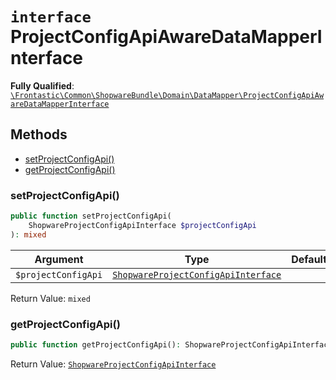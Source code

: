 # `interface`  ProjectConfigApiAwareDataMapperInterface

**Fully Qualified**: [`\Frontastic\Common\ShopwareBundle\Domain\DataMapper\ProjectConfigApiAwareDataMapperInterface`](../../../../../src/php/ShopwareBundle/Domain/DataMapper/ProjectConfigApiAwareDataMapperInterface.php)

## Methods

* [setProjectConfigApi()](#setprojectconfigapi)
* [getProjectConfigApi()](#getprojectconfigapi)

### setProjectConfigApi()

```php
public function setProjectConfigApi(
    ShopwareProjectConfigApiInterface $projectConfigApi
): mixed
```

Argument|Type|Default|Description
--------|----|-------|-----------
`$projectConfigApi`|[`ShopwareProjectConfigApiInterface`](../ProjectConfigApi/ShopwareProjectConfigApiInterface.md)||

Return Value: `mixed`

### getProjectConfigApi()

```php
public function getProjectConfigApi(): ShopwareProjectConfigApiInterface
```

Return Value: [`ShopwareProjectConfigApiInterface`](../ProjectConfigApi/ShopwareProjectConfigApiInterface.md)

